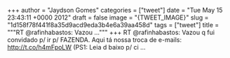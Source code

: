 
+++
author = "Jaydson Gomes"
categories = ["tweet"]
date = "Tue May 15 23:43:11 +0000 2012"
draft = false
image = "{TWEET_IMAGE}"
slug = "1d158f78f441f8a35d9acd9eda3b4e6a39aa458d"
tags = ["tweet"]
title = """RT @rafinhabastos: Vazou ..."""
+++
RT @rafinhabastos: Vazou q fui convidado p/ ir p/ FAZENDA. Aqui tá nossa troca de e-mails: http://t.co/h4mFpoLW (PS1: Leia d baixo p/ ci ...
